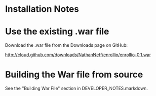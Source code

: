 # Installation Notes

# Use the existing .war file

Download the .war file from the Downloads page on GitHub:

http://cloud.github.com/downloads/NathanNeff/enrollio/enrollio-0.1.war

# Building the War file from source

See the "Building War File" section in DEVELOPER_NOTES.markdown.
